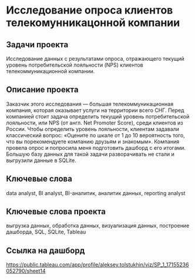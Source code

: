 # Исследование опроса клиентов телекомунникацонной компании


## Задачи проекта
Исследование данных с результатами опроса, отражающего текущий уровень потребительской лояльности (NPS) клиентов телекоммуникационной компании.

## Описание проекта
Заказчик этого исследования — большая телекоммуникационная компания, которая оказывает услуги на территории всего СНГ. Перед компанией стоит задача определить текущий уровень потребительской лояльности, или NPS (от англ. Net Promoter Score), среди клиентов из России.
Чтобы определить уровень лояльности, клиентам задавали классический вопрос: «Оцените по шкале от 1 до 10 вероятность того, что вы порекомендуете компанию друзьям и знакомым».
Компания провела опрос и попросила меня подготовить дашборд с его итогами. Большую базу данных для такой задачи разворачивать не стали и выгрузили данные в SQLite.

## Ключевые слова
data analyst, BI analyst, BI-аналитик, аналитик данных, reporting analyst

## Ключевые слова проекта
выгрузка данных, обработка данных, визуализация данных, построение дашборда, SQL, SQLite, Tableau

## Ссылка на дашборд
https://public.tableau.com/app/profile/aleksey.tolstukhin/viz/SP_1_17155236052790/sheet14
